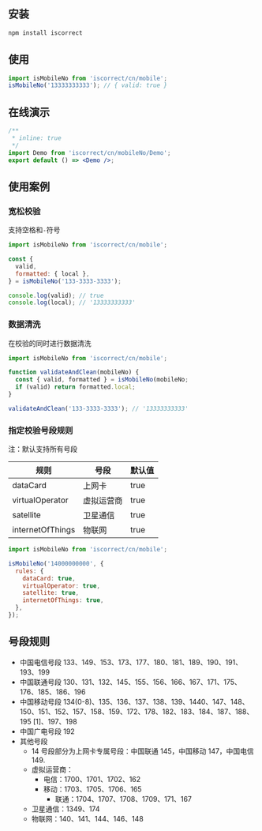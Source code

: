 ## 安装

```bash
npm install iscorrect
```

## 使用

```js
import isMobileNo from 'iscorrect/cn/mobile';
isMobileNo('13333333333'); // { valid: true }
```

## 在线演示

```jsx
/**
 * inline: true
 */
import Demo from 'iscorrect/cn/mobileNo/Demo';
export default () => <Demo />;
```

## 使用案例

### 宽松校验

支持空格和`-`符号

```js
import isMobileNo from 'iscorrect/cn/mobile';

const {
  valid,
  formatted: { local },
} = isMobileNo('133-3333-3333');

console.log(valid); // true
console.log(local); // '13333333333'
```

### 数据清洗

在校验的同时进行数据清洗

```js
import isMobileNo from 'iscorrect/cn/mobile';

function validateAndClean(mobileNo) {
  const { valid, formatted } = isMobileNo(mobileNo;
  if (valid) return formatted.local;
}

validateAndClean('133-3333-3333'); // '13333333333'
```

### 指定校验号段规则

注：默认支持所有号段

| 规则             | 号段       | 默认值 |
| ---------------- | ---------- | ------ |
| dataCard         | 上网卡     | true   |
| virtualOperator  | 虚拟运营商 | true   |
| satellite        | 卫星通信   | true   |
| internetOfThings | 物联网     | true   |

```js
import isMobileNo from 'iscorrect/cn/mobile';

isMobileNo('14000000000', {
  rules: {
    dataCard: true,
    virtualOperator: true,
    satellite: true,
    internetOfThings: true,
  },
});
```

## 号段规则

- 中国电信号段 133、149、153、173、177、180、181、189、190、191、193、199
- 中国联通号段 130、131、132、145、155、156、166、167、171、175、176、185、186、196
- 中国移动号段 134(0-8)、135、136、137、138、139、1440、147、148、150、151、152、157、158、159、172、178、182、183、184、187、188、195 [1]、197、198
- 中国广电号段 192
- 其他号段
  - 14 号段部分为上网卡专属号段：中国联通 145，中国移动 147，中国电信 149.
  - 虚拟运营商：
    - 电信：1700、1701、1702、162
    - 移动：1703、1705、1706、165
      - 联通：1704、1707、1708、1709、171、167
  - 卫星通信：1349、174
  - 物联网：140、141、144、146、148
